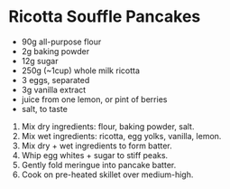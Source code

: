 # Ricotta Souffle Pancakes

- 90g all-purpose flour
- 2g baking powder
- 12g sugar
- 250g (~1cup) whole milk ricotta
- 3 eggs, separated
- 3g vanilla extract
- juice from one lemon, or pint of berries
- salt, to taste

1. Mix dry ingredients: flour, baking powder, salt.
2. Mix wet ingredients: ricotta, egg yolks, vanilla, lemon.
3. Mix dry + wet ingredients to form batter.
4. Whip egg whites + sugar to stiff peaks.
5. Gently fold meringue into pancake batter.
6. Cook on pre-heated skillet over medium-high.
